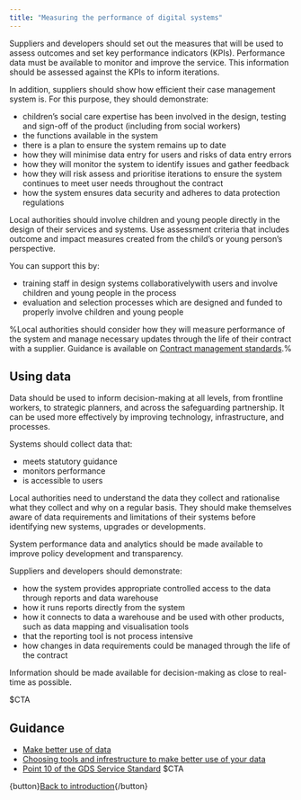 ```yaml
---
title: "Measuring the performance of digital systems"
---
```


Suppliers and developers should set out the measures that will be used to assess outcomes and set key performance indicators (KPIs). Performance data must be available to monitor and improve the service. This information should be assessed against the KPIs to inform iterations. 

In addition, suppliers should show how efficient their case management system is. For this purpose, they should demonstrate:

* children’s social care expertise has been involved in the design, testing and sign-off of the product (including from social workers)
* the functions available in the system
* there is a plan to ensure the system remains up to date
* how they will minimise data entry for users and risks of data entry errors
* how they will monitor the system to identify issues and gather feedback
* how they will risk assess and prioritise iterations to ensure the system continues to meet user needs throughout the contract
* how the system ensures data security and adheres  to  data protection regulations

Local authorities should involve children and young people directly in the design of their services and systems. Use assessment criteria that  includes outcome and impact measures created from the child’s or young person’s perspective.

You can support this by:

* training staff in design systems collaborativelywith users and involve children and young people in the process
* evaluation and selection processes which are designed and funded to properly involve children and young people

%Local authorities should consider how they will measure performance of the system and manage necessary updates through the life of their contract with a supplier. Guidance is available on [Contract management standards](https://www.gov.uk/government/publications/commercial-capability-contract-management-standards).%

## Using data

Data should be used to inform decision-making at all levels, from frontline workers, to strategic planners, and across the safeguarding partnership. It can be used more effectively by improving technology, infrastructure, and processes. 

Systems should collect data that:

* meets statutory guidance
* monitors performance
* is accessible to users

Local authorities need to understand the data they collect and rationalise what they collect and why on a regular basis. They should make themselves aware of data requirements and limitations of their systems before identifying new systems, upgrades or developments. 

System performance data and analytics should be made available to improve policy development and transparency. 

Suppliers and developers should demonstrate:

* how the system provides appropriate controlled access to the data through reports and data warehouse
* how it  runs reports directly from the system
* how it  connects to data a warehouse and be used with other products, such as data mapping and visualisation tools 
* that the reporting tool is not process intensive
* how changes in data requirements could be managed through the life of the contract

Information should be made available for decision-making as close to real-time as possible.

$CTA
## Guidance

* [Make better use of data](https://www.gov.uk/guidance/make-better-use-of-data)
* [Choosing tools and infrestructure to make better use of your data](https://www.gov.uk/guidance/choose-tools-and-infrastructure-to-make-better-use-of-your-data)
* [Point 10 of the GDS Service Standard](https://www.gov.uk/service-manual/service-standard/point-10-define-success-publish-performance-data)
$CTA

{button}[Back to introduction](/index){/button}
